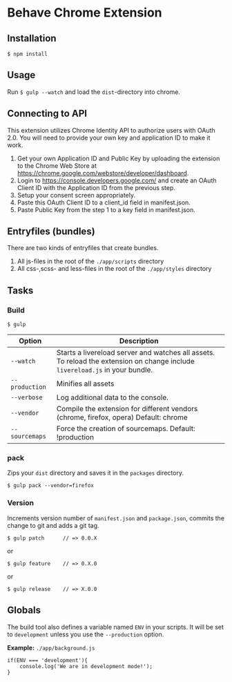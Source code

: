 # Behave Chrome Extension


## Installation

	$ npm install

## Usage

Run `$ gulp --watch` and load the `dist`-directory into chrome.

## Connecting to API

This extension utilizes Chrome Identity API to authorize users with OAuth 2.0. You will need to provide your own key and application ID to make it work.

1. Get your own Application ID and Public Key by uploading the extension to the Chrome Web Store at https://chrome.google.com/webstore/developer/dashboard.
2. Login to https://console.developers.google.com/ and create an OAuth Client ID with the Application ID from the previous step.
3. Setup your consent screen appropriately.
4. Paste this OAuth Client ID to a client_id field in manifest.json.
5. Paste Public Key from the step 1 to a key field in manifest.json.


## Entryfiles (bundles)

There are two kinds of entryfiles that create bundles.

1. All js-files in the root of the `./app/scripts` directory
2. All css-,scss- and less-files in the root of the `./app/styles` directory

## Tasks

### Build

	$ gulp


| Option         | Description                                                                                                                                           |
|----------------|-------------------------------------------------------------------------------------------------------------------------------------------------------|
| `--watch`      | Starts a livereload server and watches all assets. <br>To reload the extension on change include `livereload.js` in your bundle.                      |
| `--production` | Minifies all assets                                                                                                                                   |
| `--verbose`    | Log additional data to the console.                                                                                                                   |
| `--vendor`     | Compile the extension for different vendors (chrome, firefox, opera)  Default: chrome                                                                 |
| `--sourcemaps` | Force the creation of sourcemaps. Default: !production                                                                                                |


### pack

Zips your `dist` directory and saves it in the `packages` directory.

    $ gulp pack --vendor=firefox

### Version

Increments version number of `manifest.json` and `package.json`,
commits the change to git and adds a git tag.


    $ gulp patch      // => 0.0.X

or

    $ gulp feature    // => 0.X.0

or

    $ gulp release    // => X.0.0


## Globals

The build tool also defines a variable named `ENV` in your scripts. It will be set to `development` unless you use the `--production` option.


**Example:** `./app/background.js`

	if(ENV === 'development'){
		console.log('We are in development mode!');
	}







